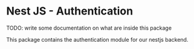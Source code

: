 # Nest JS - Authentication

TODO: write some documentation on what are inside this package

This package contains the authentication module for our nestjs backend.
